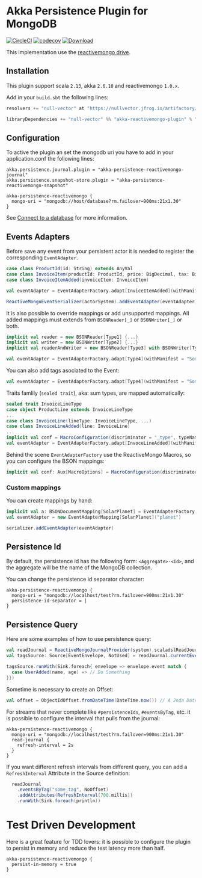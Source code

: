 # Akka Persistence Plugin for MongoDB
[![CircleCI](https://circleci.com/gh/null-vector/akka-reactivemongo-plugin.svg?style=svg)](https://circleci.com/gh/null-vector/akka-reactivemongo-plugin)
[![codecov](https://codecov.io/gh/null-vector/akka-reactivemongo-plugin/branch/master/graph/badge.svg)](https://codecov.io/gh/null-vector/akka-reactivemongo-plugin)
[![Download](https://api.bintray.com/packages/null-vector/releases/akka-reactivemongo-plugin/images/download.svg) ](https://bintray.com/null-vector/releases/akka-reactivemongo-plugin/_latestVersion)

This implementation use the [reactivemongo drive](http://reactivemongo.org/).

## Installation
This plugin support scala `2.13`, akka `2.6.10` and reactivemongo `1.0.x`.

Add in your `build.sbt` the following lines:
```scala
resolvers += "null-vector" at "https://nullvector.jfrog.io/artifactory/snapshots"
```
```scala
libraryDependencies += "null-vector" %% "akka-reactivemongo-plugin" % "1.4.4"
```

## Configuration
To active the plugin an set the mongodb uri you have to add in your application.conf the following lines:
```
akka.persistence.journal.plugin = "akka-persistence-reactivemongo-journal"
akka.persistence.snapshot-store.plugin = "akka-persistence-reactivemongo-snapshot"

akka-persistence-reactivemongo {
  mongo-uri = "mongodb://host/database?rm.failover=900ms:21x1.30"
}
```
See [Connect to a database](http://reactivemongo.org/releases/0.1x/documentation/tutorial/connect-database.html) for more information.

## Events Adapters
Before save any event from your persistent actor it is needed to register the corresponding `EventAdapter`.
```scala
case class ProductId(id: String) extends AnyVal
case class InvoiceItem(productId: ProductId, price: BigDecimal, tax: BigDecimal)
case class InvoiceItemAdded(invoiceItem: InvoiceItem)

val eventAdapter = EventAdapterFactory.adapt[InviceItemAdded](withManifest = "InvoceItemAdded")

ReactiveMongoEventSerializer(actorSystem).addEventAdapter(eventAdapter)
```
It is also possible to override mappings or add unsupported mappings. All added mappings must extends from `BSONReader[_]` or `BSONWriter[_]` or both.
```scala
implicit val reader = new BSONReader[Type1] {...}
implicit val writer = new BSONWriter[Type2] {...}
implicit val readerAndWriter = new BSONReader[Type3] with BSONWriter[Type3] {...}

val eventAdapter = EventAdapterFactory.adapt[Type4](withManifest = "SomeEvent")
```
You can also add tags asociated to the Event:
```scala
val eventAdapter = EventAdapterFactory.adapt[Type4](withManifest = "SomeEvent", Set("Tag_1", "Tag_2"))
```
Traits famlily (`sealed trait`), aka: sum types, are mapped automatically:
```scala
sealed trait InvoiceLineType
case object ProductLine extends InvoiceLineType
...
case class InvoiceLine(lineType: InvoiceLineType, ...)
case class InvoiceLineAdded(line: InvoiceLine)
...
implicit val conf = MacroConfiguration(discriminator = "_type", typeNaming = TypeNaming.SimpleName)
val eventAdapter = EventAdapterFactory.adapt[InvoceLineAdded](withManifest = "InvoiceLineAdded")
```
Behind the scene `EventAdapterFactory` use the ReactiveMongo Macros, so you can configure the BSON mappings:
```scala
implicit val conf: Aux[MacroOptions] = MacroConfiguration(discriminator = "_type", typeNaming = TypeNaming.SimpleName)
```
### Custom mappings
You can create mappings by hand:
```scala
implicit val a: BSONDocumentMapping[SolarPlanet] = EventAdapterFactory.mappingOf[SolarPlanet]
val eventAdapter = new EventAdapterMapping[SolarPlanet]("planet")

serializer.addEventAdapter(eventAdapter)
```

## Persistence Id
By default, the persistence id has the following form: `<Aggregate>-<Id>`, and the aggregate will be the name of the MongoDB collection.

You can change the persistence id separator character:
```
akka-persistence-reactivemongo {
  mongo-uri = "mongodb://localhost/test?rm.failover=900ms:21x1.30"
  persistence-id-separator = |
}
```

## Persistence Query

Here are some examples of how to use persistence query:
```scala
val readJournal = ReactiveMongoJournalProvider(system).scaladslReadJournal
val tagsSource: Source[EventEnvelope, NotUsed] = readJournal.currentEventsByTag("some_tag", NoOffset)

tagsSource.runWith(Sink.foreach{ envelope => envelope.event match {
  case UserAdded(name, age) => // Do Something
}})
```

Sometime is necessary to create an Offset:
```scala
val offset = ObjectIdOffset.fromDateTime(DateTime.now()) // A Joda DateTime
```
For streams that never complete like `#persistenceIds`, `#eventsByTag`, etc. it is possible to configure the interval that pulls from the journal:
```
akka-persistence-reactivemongo {
  mongo-uri = "mongodb://localhost/test?rm.failover=900ms:21x1.30"
  read-journal {
    refresh-interval = 2s
  }
}
```
If you want different refresh intervals from different query, you can add a `RefreshInterval` Attribute in the Source definition:
```scala
  readJournal
    .eventsByTag("some_tag", NoOffset)
    .addAttributes(RefreshInterval(700.millis))
    .runWith(Sink.foreach(println))
```

# Test Driven Development
Here is a great feature for TDD lovers: it is possible to configure the plugin to persist in memory and reduce the test latency more than half.
```
akka-persistence-reactivemongo {
  persist-in-memory = true
}
```
